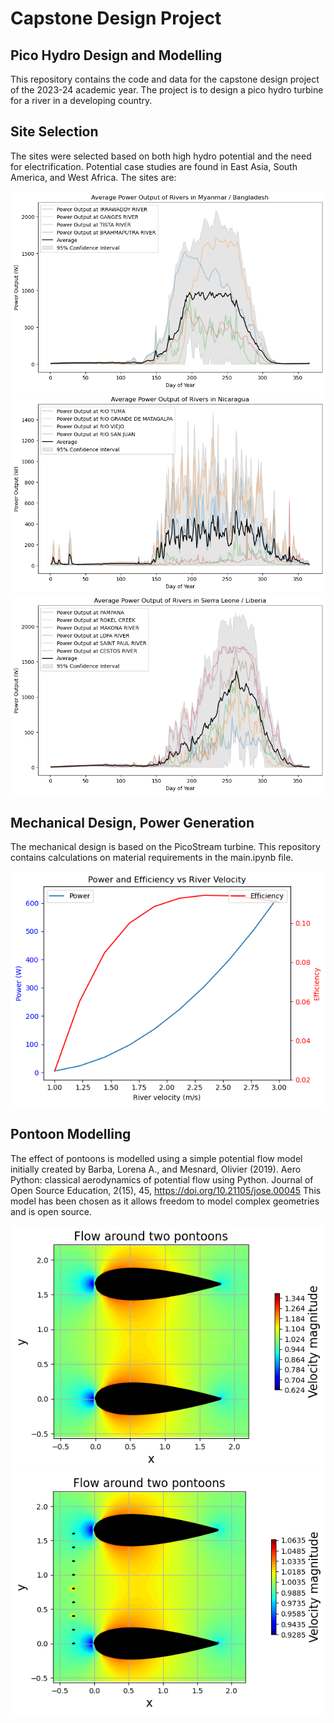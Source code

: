 # Capstone Design Project
## Pico Hydro Design and Modelling

This repository contains the code and data for the capstone design project of the 2023-24 academic year. The project is to design a pico hydro turbine for a river in a developing country. 

## Site Selection

The sites were selected based on both high hydro potential and the need for electrification. Potential case studies are found in East Asia, South America, and West Africa. The sites are:

![Power Potential of East Asian Rivers](imgs/site_ea.png)
![Power Potential of South American Rivers](imgs/site_sa.png)
![Power Potential of West African Rivers](imgs/site_wa.png)

## Mechanical Design, Power Generation

The mechanical design is based on the PicoStream turbine. This repository contains calculations on material requirements in the main.ipynb file. 

![PicoStream Turbine](imgs/efficiency.png)

## Pontoon Modelling

The effect of pontoons is modelled using a simple potential flow model initially created by Barba, Lorena A., and Mesnard, Olivier (2019). Aero Python: classical aerodynamics of potential flow using Python. 
Journal of Open Source Education, 2(15), 45, https://doi.org/10.21105/jose.00045
This model has been chosen as it allows freedom to model complex geometries and is open source.

![Pontoon Modelling](imgs/pontoon.png)
![Pontoon Modelling](imgs/pontoon_debris.png)